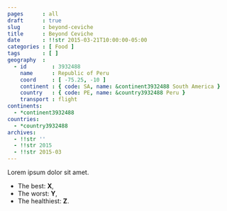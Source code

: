 ```yaml
---
pages      : all
draft      : true
slug       : beyond-ceviche
title      : Beyond Ceviche
date       : !!str 2015-03-21T10:00:00-05:00
categories : [ Food ]
tags       : [ ]
geography  :
  - id        : 3932488
    name      : Republic of Peru
    coord     : [ -75.25, -10 ]
    continent : { code: SA, name: &continent3932488 South America }
    country   : { code: PE, name: &country3932488 Peru }
    transport : flight
continents:
  - *continent3932488
countries:
  - *country3932488
archives:
  - !!str ''
  - !!str 2015
  - !!str 2015-03
---
```


Lorem ipsum dolor sit amet.

* The best: **X**,
* The worst: **Y**,
* The healthiest: **Z**.